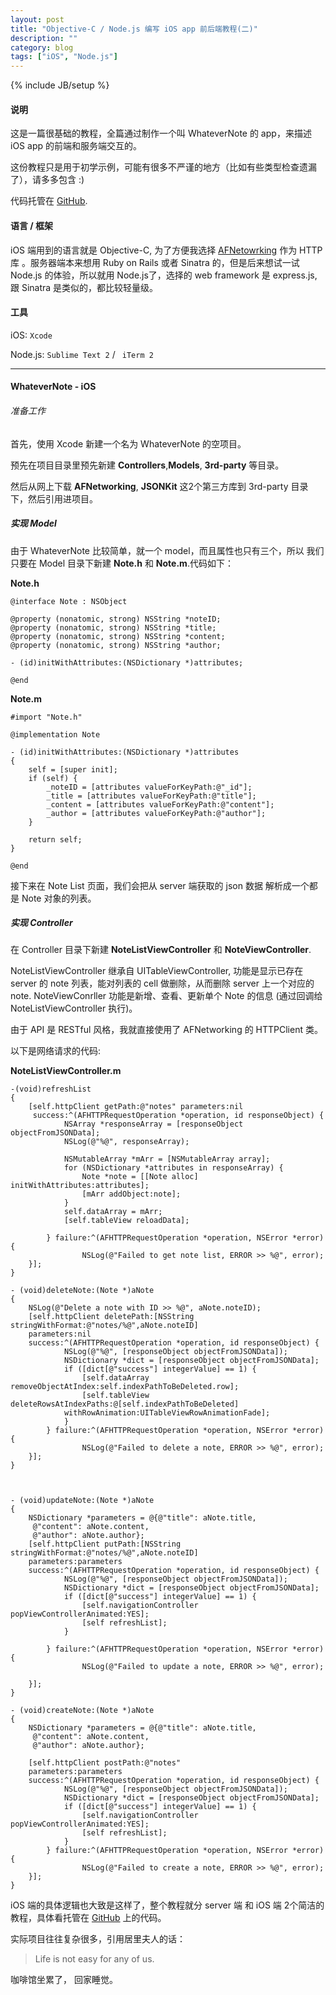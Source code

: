 ```yaml
---
layout: post
title: "Objective-C / Node.js 编写 iOS app 前后端教程(二)"
description: ""
category: blog
tags: ["iOS", "Node.js"]
---
```

{% include JB/setup %}


####  说明

这是一篇很基础的教程，全篇通过制作一个叫 WhateverNote 的 app，来描述 iOS app 的前端和服务端交互的。

这份教程只是用于初学示例，可能有很多不严谨的地方（比如有些类型检查遗漏了），请多多包含 :)

代码托管在 [GitHub](https://github.com/levey/WhateverNote).

#### 语言 / 框架

iOS 端用到的语言就是 Objective-C, 为了方便我选择 [AFNetowrking](https://github.com/AFNetworking/AFNetworking) 作为 HTTP 库 。服务器端本来想用 Ruby on Rails  或者 Sinatra 的，但是后来想试一试 Node.js 的体验，所以就用 Node.js了，选择的 web framework 是 express.js, 跟 Sinatra 是类似的，都比较轻量级。

#### 工具

iOS:  `Xcode`

Node.js: `Sublime Text 2` / ` iTerm 2`

---


####  WhateverNote - iOS


###### 准备工作

首先，使用 Xcode 新建一个名为 WhateverNote 的空项目。

预先在项目目录里预先新建 **Controllers**,**Models**, **3rd-party** 等目录。

然后从网上下载 **AFNetworking**, **JSONKit** 这2个第三方库到 3rd-party 目录下，然后引用进项目。

##### 实现 Model

由于 WhateverNote 比较简单，就一个 model，而且属性也只有三个，所以 我们只要在 Model 目录下新建 **Note.h** 和 **Note.m**.代码如下：

**Note.h**

	@interface Note : NSObject

	@property (nonatomic, strong) NSString *noteID;
	@property (nonatomic, strong) NSString *title;
	@property (nonatomic, strong) NSString *content;
	@property (nonatomic, strong) NSString *author;

	- (id)initWithAttributes:(NSDictionary *)attributes;

	@end


**Note.m**

	#import "Note.h"

	@implementation Note

	- (id)initWithAttributes:(NSDictionary *)attributes
	{
    	self = [super init];
    	if (self) {
        	_noteID = [attributes valueForKeyPath:@"_id"];
        	_title = [attributes valueForKeyPath:@"title"];
        	_content = [attributes valueForKeyPath:@"content"];
        	_author = [attributes valueForKeyPath:@"author"];
    	}

    	return self;
	}

	@end
	
接下来在 Note List 页面，我们会把从 server 端获取的 json 数据 解析成一个都是 Note 对象的列表。



##### 实现 Controller

在 Controller 目录下新建 **NoteListViewController** 和 **NoteViewController**.

NoteListViewController 继承自 UITableViewController, 功能是显示已存在 server 的 note 列表，能对列表的 cell 做删除，从而删除 server 上一个对应的 note.
NoteViewConrller 功能是新增、查看、更新单个 Note 的信息 (通过回调给 NoteListViewController 执行)。

由于 API 是 RESTful 风格，我就直接使用了 AFNetworking 的 HTTPClient 类。

以下是网络请求的代码:

**NoteListViewController.m**

	-(void)refreshList
	{    
    	[self.httpClient getPath:@"notes" parameters:nil
    	 success:^(AFHTTPRequestOperation *operation, id responseObject) {
        		NSArray *responseArray = [responseObject objectFromJSONData];
        		NSLog(@"%@", responseArray);
        
        		NSMutableArray *mArr = [NSMutableArray array];
        		for (NSDictionary *attributes in responseArray) {
            		Note *note = [[Note alloc] initWithAttributes:attributes];
            		[mArr addObject:note];
        		}
        		self.dataArray = mArr;
        		[self.tableView reloadData];

    		} failure:^(AFHTTPRequestOperation *operation, NSError *error) {
        			NSLog(@"Failed to get note list, ERROR >> %@", error);
    	}];
	}
	
	- (void)deleteNote:(Note *)aNote
	{
    	NSLog(@"Delete a note with ID >> %@", aNote.noteID);
    	[self.httpClient deletePath:[NSString stringWithFormat:@"notes/%@",aNote.noteID] 
    	parameters:nil 
    	success:^(AFHTTPRequestOperation *operation, id responseObject) {
        		NSLog(@"%@", [responseObject objectFromJSONData]);
        		NSDictionary *dict = [responseObject objectFromJSONData];
        		if ([dict[@"success"] integerValue] == 1) {
            		[self.dataArray removeObjectAtIndex:self.indexPathToBeDeleted.row];
            		[self.tableView deleteRowsAtIndexPaths:@[self.indexPathToBeDeleted]
            	withRowAnimation:UITableViewRowAnimationFade];
        		}
    		} failure:^(AFHTTPRequestOperation *operation, NSError *error) {
        			NSLog(@"Failed to delete a note, ERROR >> %@", error);
    	}];
	}
	
	

	- (void)updateNote:(Note *)aNote
	{
    	NSDictionary *parameters = @{@"title": aNote.title,
    	 @"content": aNote.content, 
    	 @"author": aNote.author};
    	[self.httpClient putPath:[NSString stringWithFormat:@"notes/%@",aNote.noteID]
    	parameters:parameters 
    	success:^(AFHTTPRequestOperation *operation, id responseObject) {
        		NSLog(@"%@", [responseObject objectFromJSONData]);
        		NSDictionary *dict = [responseObject objectFromJSONData];
        		if ([dict[@"success"] integerValue] == 1) {
            		[self.navigationController popViewControllerAnimated:YES];
            		[self refreshList];
        		}

    		} failure:^(AFHTTPRequestOperation *operation, NSError *error) {
        			NSLog(@"Failed to update a note, ERROR >> %@", error);

    	}];
	}

	- (void)createNote:(Note *)aNote
	{
    	NSDictionary *parameters = @{@"title": aNote.title,
    	 @"content": aNote.content, 
    	 @"author": aNote.author};

    	[self.httpClient postPath:@"notes" 
    	parameters:parameters 
    	success:^(AFHTTPRequestOperation *operation, id responseObject) {
        		NSLog(@"%@", [responseObject objectFromJSONData]);
        		NSDictionary *dict = [responseObject objectFromJSONData];
        		if ([dict[@"success"] integerValue] == 1) {
            		[self.navigationController popViewControllerAnimated:YES];
            		[self refreshList];
        		}
    		} failure:^(AFHTTPRequestOperation *operation, NSError *error) {
        			NSLog(@"Failed to create a note, ERROR >> %@", error);
    	}];
	}
	

iOS 端的具体逻辑也大致是这样了，整个教程就分 server 端 和 iOS 端 2个简洁的教程，具体看托管在 [GitHub](https://github.com/levey/WhateverNote) 上的代码。

实际项目往往复杂很多，引用居里夫人的话：

>Life is not easy for any of us.

咖啡馆坐累了， 回家睡觉。


